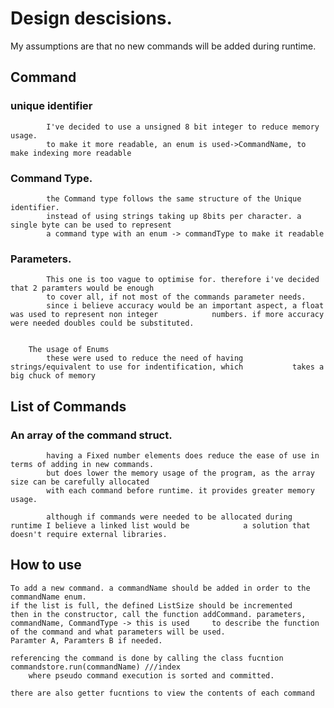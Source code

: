 # Design descisions.

My assumptions are that no new commands will be added during runtime.

## Command
### unique identifier 
			I've decided to use a unsigned 8 bit integer to reduce memory usage. 
			to make it more readable, an enum is used->CommandName, to make indexing more readable

### Command Type.
			the Command type follows the same structure of the Unique identifier.
			instead of using strings taking up 8bits per character. a single byte can be used to represent
			a command type with an enum -> commandType to make it readable
		
### Parameters.
			This one is too vague to optimise for. therefore i've decided that 2 paramters would be enough
			to cover all, if not most of the commands parameter needs.
			since i believe accuracy would be an important aspect, a float was used to represent non integer			numbers. if more accuracy were needed doubles could be substituted.

			
		The usage of Enums
			these were used to reduce the need of having strings/equivalent to use for indentification, which 			takes a big chuck of memory

## List of Commands
### An array of the command struct.	
			having a Fixed number elements does reduce the ease of use in terms of adding in new commands.
			but does lower the memory usage of the program, as the array size can be carefully allocated 
			with each command before runtime. it provides greater memory usage.
	
			although if commands were needed to be allocated during runtime I believe a linked list would be 			a solution that doesn't require external libraries.

## How to use 
	
	To add a new command. a commandName should be added in order to the commandName enum.
	if the list is full, the defined ListSize should be incremented 
	then in the constructor, call the function addCommand. parameters, commandName, CommandType -> this is used 	to describe the function of the command and what parameters will be used.
	Paramter A, Paramters B if needed. 

	referencing the command is done by calling the class fucntion commandstore.run(commandName) ///index
		where pseudo command execution is sorted and committed.

	there are also getter fucntions to view the contents of each command

